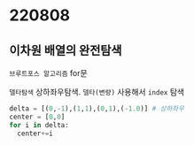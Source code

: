 # 220808

## 이차원 배열의 완전탐색

`브루트포스 알고리즘` for문

`델타탐색` 상하좌우탐색. `델타(변량)` 사용해서 `index` 탐색

```python
delta = [(0,-1),(1,1),(0,1),(-1.0)] # 상하좌우
center = [0,0]
for i in delta:
  center+=i
```

